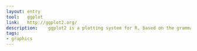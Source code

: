 ```yaml
---
layout: entry
tool:	ggplot
link:	http://ggplot2.org/
description:	ggplot2 is a plotting system for R, based on the grammar of graphics
tags:
- graphics	
---
```

